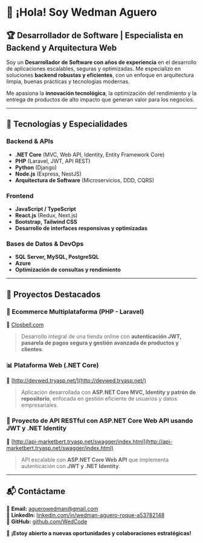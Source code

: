 # 👋 ¡Hola! Soy Wedman Aguero

## 🏆 Desarrollador de Software | Especialista en Backend y Arquitectura Web

Soy un **Desarrollador de Software con años de experiencia** en el desarrollo de aplicaciones escalables, seguras y optimizadas. Me especializo en soluciones **backend robustas y eficientes**, con un enfoque en arquitectura limpia, buenas prácticas y tecnologías modernas. 

Me apasiona la **innovación tecnológica**, la optimización del rendimiento y la entrega de productos de alto impacto que generan valor para los negocios.

---

## 🚀 Tecnologías y Especialidades

### Backend & APIs
- **.NET Core** (MVC, Web API, Identity, Entity Framework Core)
- **PHP** (Laravel, JWT, API REST)
- **Python** (Django)
- **Node.js** (Express, NestJS)
- **Arquitectura de Software** (Microservicios, DDD, CQRS)

### Frontend
- **JavaScript / TypeScript**
- **React.js** (Redux, Next.js)
- **Bootstrap, Tailwind CSS**
- **Desarrollo de interfaces responsivas y optimizadas**

### Bases de Datos & DevOps
- **SQL Server, MySQL, PostgreSQL**
- **Azure**
- **Optimización de consultas y rendimiento**

---

## 🌟 Proyectos Destacados

### 🛒 Ecommerce Multiplataforma (PHP - Laravel)
📌 [Closbell.com](https://closbell.com/)  
> Desarrollo integral de una tienda online con **autenticación JWT, pasarela de pagos segura y gestión avanzada de productos y clientes**.

### 📊 Plataforma Web (.NET Core)
📌 [http://devwed.tryasp.net/](http://devwed.tryasp.net/)  
> Aplicación desarrollada con **ASP.NET Core MVC, Identity y patrón de repositorio**, enfocada en gestión eficiente de usuarios y datos empresariales.

### 🔄 Proyecto de API RESTful con ASP.NET Core Web API usando JWT y .NET Identity
📌 [http://api-marketbert.tryasp.net/swagger/index.html](http://api-marketbert.tryasp.net/swagger/index.html)  
> API escalable con **ASP.NET Core Web API** que implementa autenticación con **JWT y .NET Identity**.

---

## 📬 Contáctame
📧 **Email:** [aguerowedman@gmail.com](mailto:aguerowedman@gmail.com)  
🔗 **LinkedIn:** [linkedin.com/in/wedman-aguero-roque-a53782148](linkedin.com/in/wedman-aguero-roque-a53782148)  
🐙 **GitHub:** [github.com/WedCode](https://github.com/WedCode)  

🚀 **¡Estoy abierto a nuevas oportunidades y colaboraciones estratégicas!**

